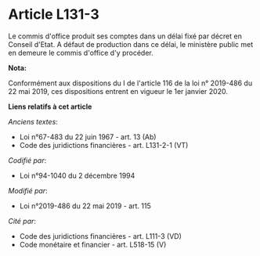 # Article L131-3

Le commis d'office produit ses comptes dans un délai fixé par décret en Conseil d'Etat. A défaut de production dans ce délai,
le ministère public met en demeure le commis d'office d'y procéder.

**Nota:**

Conformément aux dispositions du I de l'article 116 de la loi n° 2019-486 du 22 mai 2019, ces dispositions entrent en vigueur
le 1er janvier 2020.

**Liens relatifs à cet article**

_Anciens textes_:

  - Loi n°67-483 du 22 juin 1967 - art. 13 (Ab)
  - Code des juridictions financières - art. L131-2-1 (VT)

_Codifié par_:

  - Loi n°94-1040 du 2 décembre 1994

_Modifié par_:

  - Loi n°2019-486 du 22 mai 2019 - art. 115

_Cité par_:

  - Code des juridictions financières - art. L111-3 (VD)
  - Code monétaire et financier - art. L518-15 (V)
